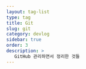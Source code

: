 ```yaml
---
layout: tag-list
type: tag
title: Git
slug: git
category: devlog
sidebar: true
order: 3
description: >
   GitHub 관리하면서 정리한 것들
---
```

